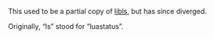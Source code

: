 This used to be a partial copy of [libls](https://github.com/shdown/luastatus/tree/master/libls), but has since diverged.

Originally, “ls” stood for “luastatus”.
